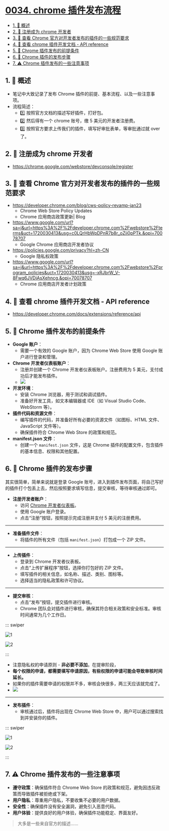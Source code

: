 # [0034. chrome 插件发布流程](https://github.com/tnotesjs/TNotes.chrome/tree/main/notes/0034.%20chrome%20%E6%8F%92%E4%BB%B6%E5%8F%91%E5%B8%83%E6%B5%81%E7%A8%8B)

<!-- region:toc -->

- [1. 📝 概述](#1--概述)
- [2. 🔗 注册成为 chrome 开发者](#2--注册成为-chrome-开发者)
- [3. 🔗 查看 Chrome 官方对开发者发布的插件的一些规范要求](#3--查看-chrome-官方对开发者发布的插件的一些规范要求)
- [4. 🔗 查看 chrome 插件开发文档 - API reference](#4--查看-chrome-插件开发文档---api-reference)
- [5. 📒 Chrome 插件发布的前提条件](#5--chrome-插件发布的前提条件)
- [6. 📒 Chrome 插件的发布步骤](#6--chrome-插件的发布步骤)
- [7. ⚠️ Chrome 插件发布的一些注意事项](#7-️-chrome-插件发布的一些注意事项)

<!-- endregion:toc -->

## 1. 📝 概述

- 笔记中大致记录了发布 Chrome 插件的前提、基本流程、以及一些注意事项。
- 流程简述：
  - 1️⃣ 按照官方文档的描述写好插件，打好包。
  - 2️⃣ 然后得有一个 chrome 账号，缴 5 美元的开发者注册费。
  - 3️⃣ 按照官方要求上传我们的插件，填写好审批表单，等审批通过就 over 了。

## 2. 🔗 注册成为 chrome 开发者

- https://chrome.google.com/webstore/devconsole/register

## 3. 🔗 查看 Chrome 官方对开发者发布的插件的一些规范要求

- https://developer.chrome.com/blog/cws-policy-revamp-jan23
  - Chrome Web Store Policy Updates
  - Chrome 应用商店政策更新| Blog
- https://www.google.com/url?sa=j&url=https%3A%2F%2Fdeveloper.chrome.com%2Fwebstore%2Fterms&uct=1720030413&usg=c0LQrHbWpDPnR7b8r_oZii0pPTk.&opi=70078707
  - Google Chrome 应用商店开发者协议
- https://policies.google.com/privacy?hl=zh-CN
  - Google 隐私权政策
- https://www.google.com/url?sa=j&url=https%3A%2F%2Fdeveloper.chrome.com%2Fwebstore%2Fprogram_policies&uct=1720030413&usg=-xRJbrW_V-8Fwq6JVDiAsXehncg.&opi=70078707
  - Chrome 应用商店开发者计划政策

## 4. 🔗 查看 chrome 插件开发文档 - API reference

- https://developer.chrome.com/docs/extensions/reference/api

## 5. 📒 Chrome 插件发布的前提条件

- **Google 账户**：
  - 需要一个有效的 Google 账户，因为 Chrome Web Store 使用 Google 账户进行登录和管理。
- **Chrome 开发者仪表板账户**：
  - 注册并创建一个 Chrome 开发者仪表板账户。注册费用为 5 美元，支付成功后才能发布插件。
  - ![](https://cdn.jsdelivr.net/gh/tnotesjs/imgs@main/2024-12-13-13-26-51.png)
- **开发环境**：
  - 安装 Chrome 浏览器，用于测试和调试插件。
  - 准备好开发工具，如文本编辑器或 IDE（如 Visual Studio Code、WebStorm 等）。
- **插件代码和资源文件**：
  - 编写插件的代码，并准备好所有必要的资源文件（如图标、HTML 文件、JavaScript 文件等）。
  - 确保插件符合 Chrome Web Store 的政策和规范。
- **manifest.json 文件**：
  - 创建一个 `manifest.json` 文件，这是 Chrome 插件的配置文件，包含插件的基本信息、权限和其他配置。

## 6. 📒 Chrome 插件的发布步骤

其实很简单，简单来说就是登录 Google 账号，进入到插件发布页面，将自己写好的插件打个包丢上去，然后按照要求填写信息，提交审核，等待审核通过即可。

- **注册开发者账户**：
  - 访问 [Chrome 开发者仪表板](https://chrome.google.com/webstore/developer/dashboard)。
  - 使用 Google 账户登录。
  - 点击“注册”按钮，按照提示完成注册并支付 5 美元的注册费用。

---

- **准备插件文件**：
  - 将插件的所有文件（包括 `manifest.json`）打包成一个 ZIP 文件。

---

- **上传插件**：
  - 登录到 Chrome 开发者仪表板。
  - 点击“上传扩展程序”按钮，选择你打包好的 ZIP 文件。
  - 填写插件的相关信息，如名称、描述、类别、图标等。
  - 选择适当的隐私政策和许可协议。

---

- **提交审核**：
  - 点击“发布”按钮，提交插件进行审核。
  - Chrome 团队会对插件进行审核，确保其符合相关政策和安全标准。审核时间通常为几个工作日。

::: swiper

![1](https://cdn.jsdelivr.net/gh/tnotesjs/imgs@main/2025-01-01-19-28-03.png)

![2](https://cdn.jsdelivr.net/gh/tnotesjs/imgs@main/2025-01-01-19-29-10.png)

:::

- 注意隐私权的申请原则 - **非必要不添加**。在提审阶段，
- **每个权限的申请，都需要填写申请原因，有些权限的申请可能会导致审核时间延长。**
- 如果你的插件需要申请的权限并不多，审核会快很多，两三天应该就完成了。
- ![](https://cdn.jsdelivr.net/gh/tnotesjs/imgs@main/2025-01-01-19-29-58.png)

---

- **发布插件**：
  - 审核通过后，插件将出现在 Chrome Web Store 中，用户可以通过搜索找到并安装你的插件。

::: swiper

![1](https://cdn.jsdelivr.net/gh/tnotesjs/imgs@main/2025-01-01-19-31-29.png)

![2](https://cdn.jsdelivr.net/gh/tnotesjs/imgs@main/2025-01-01-19-31-00.png)

:::

## 7. ⚠️ Chrome 插件发布的一些注意事项

- **遵守政策**：确保插件符合 Chrome Web Store 的政策和规范，避免因违反政策而导致插件被拒绝或下架。
- **用户隐私**：尊重用户隐私，不要收集不必要的用户数据。
- **安全性**：确保插件没有安全漏洞，避免引入恶意代码。
- **用户体验**：提供良好的用户体验，确保插件功能稳定、界面友好。

> 大多是一些来自官方的描述……
